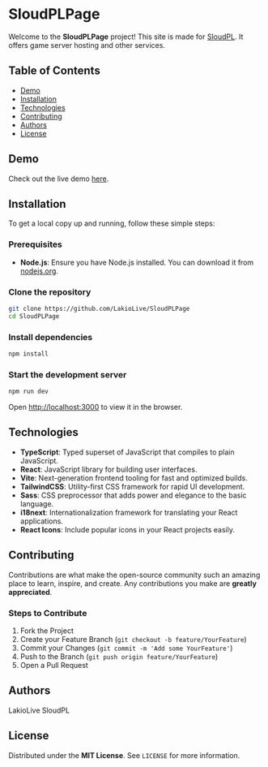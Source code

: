 # SloudPLPage

Welcome to the **SloudPLPage** project! This site is made for [SloudPL](https://sloud.pl/). It offers game server hosting and other services.

## Table of Contents

-   [Demo](#demo)
-   [Installation](#installation)
-   [Technologies](#technologies)
-   [Contributing](#contributing)
-   [Authors](#authors)
-   [License](#license)

## Demo

Check out the live demo [here](https://sloud.pl/).

## Installation

To get a local copy up and running, follow these simple steps:

### Prerequisites

-   **Node.js**: Ensure you have Node.js installed. You can download it from [nodejs.org](https://nodejs.org/).

### Clone the repository

```sh
git clone https://github.com/LakioLive/SloudPLPage
cd SloudPLPage
```

### Install dependencies

```sh
npm install
```

### Start the development server

```sh
npm run dev
```

Open [http://localhost:3000](http://localhost:5173) to view it in the browser.

## Technologies

-   **TypeScript**: Typed superset of JavaScript that compiles to plain JavaScript.
-   **React**: JavaScript library for building user interfaces.
-   **Vite**: Next-generation frontend tooling for fast and optimized builds.
-   **TailwindCSS**: Utility-first CSS framework for rapid UI development.
-   **Sass**: CSS preprocessor that adds power and elegance to the basic language.
-   **i18next**: Internationalization framework for translating your React applications.
-   **React Icons**: Include popular icons in your React projects easily.

## Contributing

Contributions are what make the open-source community such an amazing place to learn, inspire, and create. Any contributions you make are **greatly appreciated**.

### Steps to Contribute

1. Fork the Project
2. Create your Feature Branch (`git checkout -b feature/YourFeature`)
3. Commit your Changes (`git commit -m 'Add some YourFeature'`)
4. Push to the Branch (`git push origin feature/YourFeature`)
5. Open a Pull Request

## Authors

LakioLive
SloudPL

## License

Distributed under the **MIT License**. See `LICENSE` for more information.
